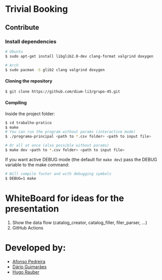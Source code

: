 # Trivial Booking

## Contribute

### Install dependencies

```bash
# Ubuntu
$ sudo apt-get install libglib2.0-dev clang-format valgrind doxygen

# Arch
$ sudo pacman -S glib2 clang valgrind doxygen
```

#### Cloning the repository
```bash
$ git clone https://github.com/dium-li3/grupo-45.git
```

#### Compiling

Inside the project folder:

```bash
$ cd trabalho-pratico
$ make
# You can run the program without params (interactive mode)
$ ./programa-principal <path to *.csv folder> <path to input file>

# Or all at once (also possible without params)
$ make dev <path to *.csv folder> <path to input file>
```

If you want active DEBUG mode (the default for `make dev`) pass the DEBUG variable to the make command:

```bash
# Will compile faster and with debugging symbols
$ DEBUG=1 make
```

# WhiteBoard for ideas for the presentation

1. Show the data flow (catalog_creator, catalog_filler, filer_parser, ...)
2. GitHub Actions

# Developed by:

- [Afonso Pedreira](https://github.com/afooonso)
- [Dário Guimarães](https://github.com/darguima)
- [Hugo Rauber](https://github.com/HugoLRauber)
